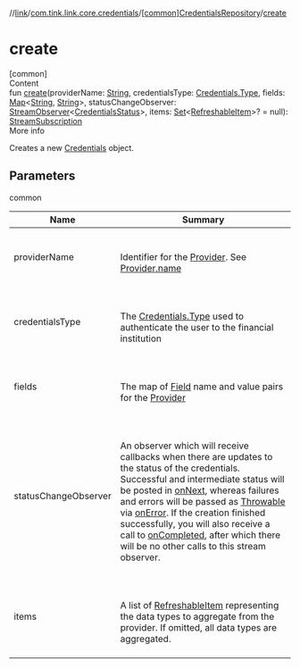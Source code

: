 //[link](../../index.md)/[com.tink.link.core.credentials](../index.md)/[[common]CredentialsRepository](index.md)/[create](create.md)



# create  
[common]  
Content  
fun [create](create.md)(providerName: [String](https://kotlinlang.org/api/latest/jvm/stdlib/kotlin/-string/index.html), credentialsType: [Credentials.Type](../../com.tink.model.credentials/[common]-credentials/-type/index.md), fields: [Map](https://kotlinlang.org/api/latest/jvm/stdlib/kotlin.collections/-map/index.html)<[String](https://kotlinlang.org/api/latest/jvm/stdlib/kotlin/-string/index.html), [String](https://kotlinlang.org/api/latest/jvm/stdlib/kotlin/-string/index.html)>, statusChangeObserver: [StreamObserver](../../com.tink.service.streaming.publisher/[common]-stream-observer/index.md)<[CredentialsStatus](../[common]-credentials-status/index.md)>, items: [Set](https://kotlinlang.org/api/latest/jvm/stdlib/kotlin.collections/-set/index.html)<[RefreshableItem](../../com.tink.model.credentials/[common]-refreshable-item/index.md)>? = null): [StreamSubscription](../../com.tink.service.streaming.publisher/[common]-stream-subscription/index.md)  
More info  


Creates a new [Credentials](../../com.tink.model.credentials/[common]-credentials/index.md) object.



## Parameters  
  
common  
  
|  Name|  Summary| 
|---|---|
| <a name="com.tink.link.core.credentials/CredentialsRepository/create/#kotlin.String#com.tink.model.credentials.Credentials.Type#kotlin.collections.Map[kotlin.String,kotlin.String]#com.tink.service.streaming.publisher.StreamObserver[com.tink.link.core.credentials.CredentialsStatus]#kotlin.collections.Set[com.tink.model.credentials.RefreshableItem]?/PointingToDeclaration/"></a>providerName| <a name="com.tink.link.core.credentials/CredentialsRepository/create/#kotlin.String#com.tink.model.credentials.Credentials.Type#kotlin.collections.Map[kotlin.String,kotlin.String]#com.tink.service.streaming.publisher.StreamObserver[com.tink.link.core.credentials.CredentialsStatus]#kotlin.collections.Set[com.tink.model.credentials.RefreshableItem]?/PointingToDeclaration/"></a><br><br>Identifier for the [Provider](../../com.tink.model.provider/[common]-provider/index.md). See [Provider.name](../../com.tink.model.provider/[common]-provider/name.md)<br><br>
| <a name="com.tink.link.core.credentials/CredentialsRepository/create/#kotlin.String#com.tink.model.credentials.Credentials.Type#kotlin.collections.Map[kotlin.String,kotlin.String]#com.tink.service.streaming.publisher.StreamObserver[com.tink.link.core.credentials.CredentialsStatus]#kotlin.collections.Set[com.tink.model.credentials.RefreshableItem]?/PointingToDeclaration/"></a>credentialsType| <a name="com.tink.link.core.credentials/CredentialsRepository/create/#kotlin.String#com.tink.model.credentials.Credentials.Type#kotlin.collections.Map[kotlin.String,kotlin.String]#com.tink.service.streaming.publisher.StreamObserver[com.tink.link.core.credentials.CredentialsStatus]#kotlin.collections.Set[com.tink.model.credentials.RefreshableItem]?/PointingToDeclaration/"></a><br><br>The [Credentials.Type](../../com.tink.model.credentials/[common]-credentials/-type/index.md) used to authenticate the user to the financial institution<br><br>
| <a name="com.tink.link.core.credentials/CredentialsRepository/create/#kotlin.String#com.tink.model.credentials.Credentials.Type#kotlin.collections.Map[kotlin.String,kotlin.String]#com.tink.service.streaming.publisher.StreamObserver[com.tink.link.core.credentials.CredentialsStatus]#kotlin.collections.Set[com.tink.model.credentials.RefreshableItem]?/PointingToDeclaration/"></a>fields| <a name="com.tink.link.core.credentials/CredentialsRepository/create/#kotlin.String#com.tink.model.credentials.Credentials.Type#kotlin.collections.Map[kotlin.String,kotlin.String]#com.tink.service.streaming.publisher.StreamObserver[com.tink.link.core.credentials.CredentialsStatus]#kotlin.collections.Set[com.tink.model.credentials.RefreshableItem]?/PointingToDeclaration/"></a><br><br>The map of [Field](../../com.tink.model.misc/[common]-field/index.md) name and value pairs for the [Provider](../../com.tink.model.provider/[common]-provider/index.md)<br><br>
| <a name="com.tink.link.core.credentials/CredentialsRepository/create/#kotlin.String#com.tink.model.credentials.Credentials.Type#kotlin.collections.Map[kotlin.String,kotlin.String]#com.tink.service.streaming.publisher.StreamObserver[com.tink.link.core.credentials.CredentialsStatus]#kotlin.collections.Set[com.tink.model.credentials.RefreshableItem]?/PointingToDeclaration/"></a>statusChangeObserver| <a name="com.tink.link.core.credentials/CredentialsRepository/create/#kotlin.String#com.tink.model.credentials.Credentials.Type#kotlin.collections.Map[kotlin.String,kotlin.String]#com.tink.service.streaming.publisher.StreamObserver[com.tink.link.core.credentials.CredentialsStatus]#kotlin.collections.Set[com.tink.model.credentials.RefreshableItem]?/PointingToDeclaration/"></a><br><br>An observer which will receive callbacks when there are updates to the status of the credentials. Successful and intermediate status will be posted in [onNext](../../com.tink.service.streaming.publisher/[common]-stream-observer/on-next.md), whereas failures and errors will be passed as [Throwable](https://kotlinlang.org/api/latest/jvm/stdlib/kotlin/-throwable/index.html) via [onError](../../com.tink.service.streaming.publisher/[common]-stream-observer/on-error.md). If the creation finished successfully, you will also receive a call to [onCompleted](../../com.tink.service.streaming.publisher/[common]-stream-observer/on-completed.md), after which there will be no other calls to this stream observer.<br><br>
| <a name="com.tink.link.core.credentials/CredentialsRepository/create/#kotlin.String#com.tink.model.credentials.Credentials.Type#kotlin.collections.Map[kotlin.String,kotlin.String]#com.tink.service.streaming.publisher.StreamObserver[com.tink.link.core.credentials.CredentialsStatus]#kotlin.collections.Set[com.tink.model.credentials.RefreshableItem]?/PointingToDeclaration/"></a>items| <a name="com.tink.link.core.credentials/CredentialsRepository/create/#kotlin.String#com.tink.model.credentials.Credentials.Type#kotlin.collections.Map[kotlin.String,kotlin.String]#com.tink.service.streaming.publisher.StreamObserver[com.tink.link.core.credentials.CredentialsStatus]#kotlin.collections.Set[com.tink.model.credentials.RefreshableItem]?/PointingToDeclaration/"></a><br><br>A list of [RefreshableItem](../../com.tink.model.credentials/[common]-refreshable-item/index.md) representing the data types to aggregate from the provider. If omitted, all data types are aggregated.<br><br>
  
  



